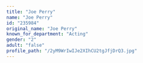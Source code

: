 ```yaml
---
title: "Joe Perry"
name: "Joe Perry"
id: "235984"
original_name: "Joe Perry"
known_for_department: "Acting"
gender: "2"
adult: "false"
profile_path: "/2yM9WrIwIJe2XIhCU2tgJfjDrQ3.jpg"
---
```

